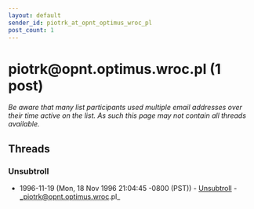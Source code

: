 ```yaml
---
layout: default
sender_id: piotrk_at_opnt_optimus_wroc_pl
post_count: 1
---
```


# piotrk<span>@</span>opnt.optimus.wroc.pl (1 post)

_Be aware that many list participants used multiple email addresses over their time active on the list. As such this page may not contain all threads available._

## Threads

### Unsubtroll
+ 1996-11-19 (Mon, 18 Nov 1996 21:04:45 -0800 (PST)) - [Unsubtroll](/archive/1996/11/6efded7cddac7df06463aed184e928a865e770f3f6b77243e09dc7696c8ab3bc) - _piotrk@opnt.optimus.wroc.pl_


